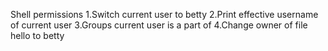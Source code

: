Shell permissions
1.Switch current user to betty
2.Print effective username of current user
3.Groups current user is a part of
4.Change owner of file hello to betty
